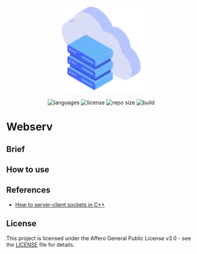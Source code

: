 <div align="center">
  <img src=".github/assets/image.svg" width="230px" />
</div>
<br/>
<div align="center">
  <img src="https://img.shields.io/github/languages/count/vcwild/webserv?color=%234466fb&style=flat-square" alt="languages" />
  <img src="https://img.shields.io/github/license/vcwild/webserv?color=%234466fb&style=flat-square" alt="license" />
  <img src="https://img.shields.io/github/repo-size/vcwild/webserv?color=%234466fb&style=flat-square" alt="repo size" />
  <img src="https://img.shields.io/github/workflow/status/vcwild/webserv/complete-checking?style=flat-square&color=%234466fb" alt="build" />
</div>

# Webserv

## Brief

## How to use

## References

- [How to server-client sockets in C++](https://www.bogotobogo.com/cplusplus/sockets_server_client.php)

## License

This project is licensed under the Affero General Public License v3.0 - see the [LICENSE](LICENSE) file for details.
